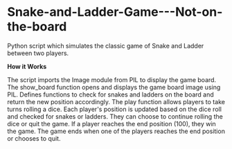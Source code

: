 # Snake-and-Ladder-Game---Not-on-the-board
Python script which simulates the classic game of Snake and Ladder between two players.

**How it Works**

The script imports the Image module from PIL to display the game board.
The show_board function opens and displays the game board image using PIL.
Defines functions to check for snakes and ladders on the board and return the new position accordingly.
The play function allows players to take turns rolling a dice.
Each player's position is updated based on the dice roll and checked for snakes or ladders.
They can choose to continue rolling the dice or quit the game.
If a player reaches the end position (100), they win the game.
The game ends when one of the players reaches the end position or chooses to quit.


